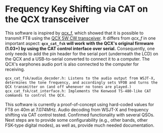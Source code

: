 # Frequency Key Shifting via CAT on the QCX transceiver

This software is inspired by [qcx_f](https://github.com/olgierd/qcx_f), which showed that it is possible to transmit FT8 using the [QCX 5W CW transceiver](https://www.qrp-labs.com/qcx.html). It differs from _qcx_f_ in one important aspect: **`qcx_cat_fsk` will work with the QCX's original firmware (1.03+) by using the CAT control interface over serial.** Consequently, one only needs to add the pin header for the serial port (underneath the LCD) on the QCX and a USB-to-serial converted to connect it to a computer. The QCX's earphones audio port is also connected to the computer for receiving.

```
qcx_cat_fsk/audio_decoder.h: Listens to the audio output from WSJT-X, determines the tone frequency, and accordingly sets VFOB and turns the QCX transmitter on (and off whenever no tones are played.)
qcx_cat_fsk/cat_interface.h: Implements the Kenwood TS-480-like CAT commands to control the QCX.
```

This software is currently a proof-of-concept using hard-coded values for FT8 on 40m at 7.074MHz. Audio decoding from WSJT-X and frequency shifting via CAT control tested. Confirmed functionality with several QSOs. Next steps are to provide some configurability (e.g., other bands, other FSK-type digital modes), as well as, provide much needed documentation.
